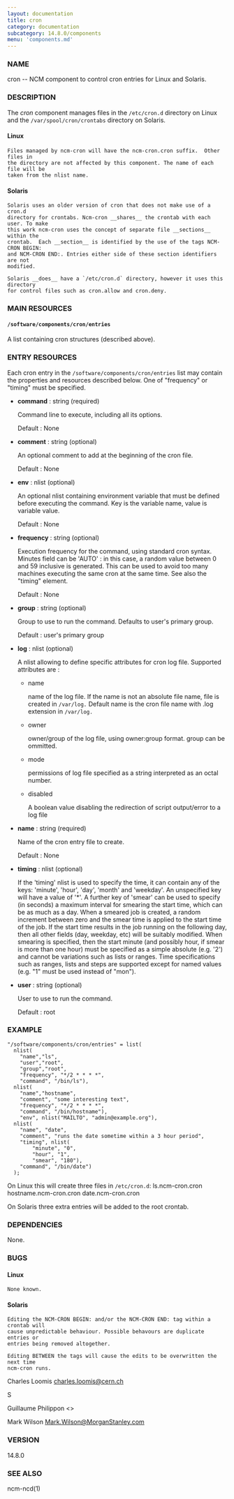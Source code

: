 ```yaml
---
layout: documentation
title: cron
category: documentation
subcategory: 14.8.0/components
menu: 'components.md'
---
```

### NAME

cron -- NCM component to control cron entries for Linux and Solaris.

### DESCRIPTION

The _cron_ component manages files in the `/etc/cron.d` directory on Linux
and the `/var/spool/cron/crontabs` directory on Solaris.

#### Linux

    Files managed by ncm-cron will have the ncm-cron.cron suffix.  Other files in
    the directory are not affected by this component. The name of each file will be
    taken from the nlist name.

#### Solaris

    Solaris uses an older version of cron that does not make use of a cron.d
    directory for crontabs. Ncm-cron __shares__ the crontab with each user. To make
    this work ncm-cron uses the concept of separate file __sections__ within the
    crontab.  Each __section__ is identified by the use of the tags NCM-CRON BEGIN:
    and NCM-CRON END:. Entries either side of these section identifiers are not
    modified.

    Solaris __does__ have a `/etc/cron.d` directory, however it uses this directory
    for control files such as cron.allow and cron.deny.

### MAIN RESOURCES

#### `/software/components/cron/entries`

A list containing cron structures (described above).

### ENTRY RESOURCES

Each cron entry in the `/software/components/cron/entries` list may
contain the properties and resources described below. One of "frequency"
or "timing" must be specified.

- __command__ : string (required)

    Command line to execute, including all its options.

    Default : None

- __comment__ : string (optional)

    An optional comment to add at the beginning of the cron file.

    Default : None

- __env__ : nlist (optional)

    An optional nlist containing environment variable that must be
    defined before executing the command. Key is
    the variable name, value is variable value.

    Default : None

- __frequency__ : string (optional)

    Execution frequency for the command, using standard cron syntax.
    Minutes field can be 'AUTO' : in this case,
    a random value between 0 and 59 inclusive is generated.
    This can be used to avoid too many machines executing the same
    cron at the same time. See also the "timing" element.

    Default : None

- __group__ : string (optional)

    Group to use to run the command. Defaults to user's primary group.

    Default : user's primary group

- __log__ : nlist (optional)

    A nlist allowing to define specific attributes for cron log file.
    Supported attributes are :

    - name

        name of the log file. If the name is not an absolute file name, file is created in `/var/log.`
        Default name is the cron file name with .log extension in `/var/log.`

    - owner

        owner/group of the log file, using owner:group format. group can be ommitted.

    - mode

        permissions of log file specified as a string interpreted as an octal number.

    - disabled

        A boolean value disabling the redirection of script output/error to a log file

- __name__ : string (required)

    Name of the cron entry file to create.

    Default : None

- __timing__ : nlist (optional)

    If the 'timing' nlist is used to specify the time, it can contain any of the
    keys: 'minute', 'hour', 'day', 'month' and 'weekday'. An unspecified key will
    have a value of '\*'. A further key of 'smear' can be used to specify (in
    seconds) a maximum interval for smearing the start time, which can be as much
    as a day. When a smeared job is created, a random increment between zero and
    the smear time is applied to the start time of the job.  If the start time
    results in the job running on the following day, then all other fields (day,
    weekday, etc) will be suitably modified. When smearing is specified, then the
    start minute (and possibly hour, if smear is more than one hour) must be
    specified as a simple absolute (e.g. '2') and cannot be variations such as
    lists or ranges.  Time specifications such as ranges, lists and steps are
    supported except for named values (e.g.  "1" must be used instead of "mon").

- __user__ : string (optional)

    User to use to run the command.

    Default : root

### EXAMPLE

    "/software/components/cron/entries" = list(
      nlist(
        "name","ls",
        "user","root",
        "group","root",
        "frequency", "*/2 * * * *",
        "command", "/bin/ls"),
      nlist(
        "name","hostname",
        "comment", "some interesting text",
        "frequency", "*/2 * * * *",
        "command", "/bin/hostname"),
        "env", nlist("MAILTO", "admin@example.org"),
      nlist(
        "name", "date",
        "comment", "runs the date sometime within a 3 hour period",
        "timing", nlist(
            "minute", "0",
            "hour", "1",
            "smear", "180"),
        "command", "/bin/date")
      );

On Linux this will create three files in `/etc/cron.d`:
  ls.ncm-cron.cron
  hostname.ncm-cron.cron
  date.ncm-cron.cron

On Solaris three extra entries will be added to the root crontab.

### DEPENDENCIES

None.

### BUGS

#### Linux

    None known.

#### Solaris

    Editing the NCM-CRON BEGIN: and/or the NCM-CRON END: tag within a crontab will
    cause unpredictable behaviour. Possible behavours are duplicate entries or
    entries being removed altogether.

    Editing BETWEEN the tags will cause the edits to be overwritten the next time
    ncm-cron runs.

Charles Loomis <charles.loomis@cern.ch>

S

Guillaume Philippon <>

Mark Wilson <Mark.Wilson@MorganStanley.com>

### VERSION

14.8.0

### SEE ALSO

ncm-ncd(1)
